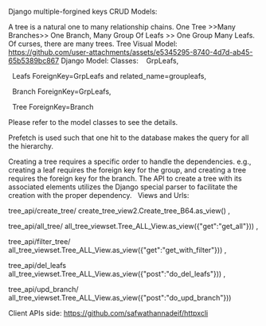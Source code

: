 Django multiple-forgined keys CRUD Models:

A tree is a natural one to many relationship chains. One Tree >>Many Branches>> One Branch, Many Group Of Leafs >> One Group Many Leafs.
Of curses, there are many trees. Tree Visual Model: https://github.com/user-attachments/assets/e5345295-8740-4d7d-ab45-65b5389bc867
Django Model: Classes: 
  GrpLeafs,
  
  Leafs ForeignKey=GrpLeafs and related_name=groupleafs,
  
  Branch ForeignKey=GrpLeafs, 
  
  Tree ForeignKey=Branch
  
Please refer to the model classes to see the details. 

Prefetch is used such that one hit to the database makes the query for all the hierarchy. 

Creating a tree requires a specific order to handle the dependencies. e.g., creating a leaf requires the foreign key for the group, and creating a tree requires the foreign key for the branch. 
The API to create a tree with its associated elements utilizes the Django special parser to facilitate the creation with the proper dependency.
 
Views and Urls:

tree_api/create_tree/				create_tree_view2.Create_tree_B64.as_view() ,

tree_api/all_tree/				all_tree_viewset.Tree_ALL_View.as_view({"get":"get_all"})) ,

tree_api/filter_tree/ 				all_tree_viewset.Tree_ALL_View.as_view({"get":"get_with_filter"})) ,

tree_api/del_leafs				all_tree_viewset.Tree_ALL_View.as_view({"post":"do_del_leafs"})) ,

tree_api/upd_branch/				all_tree_viewset.Tree_ALL_View.as_view({"post":"do_upd_branch"}))

Client APIs side: https://github.com/safwathannadeif/httpxcli
